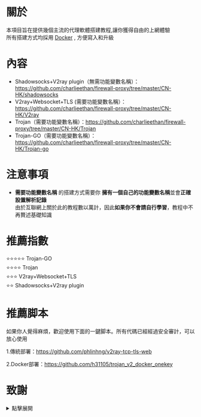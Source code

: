 # 關於
本項目旨在提供幾個主流的代理軟體搭建教程,讓你獲得自由的上網體驗      
所有搭建方式均採用 [Docker](https://hub.docker.com/) , 方便寫入和升級
# 內容
- Shadowsocks+V2ray plugin（無需功能變數名稱）：   
https://github.com/charlieethan/firewall-proxy/tree/master/CN-HK/shadowsocks     
- V2ray+Websocket+TLS (需要功能變數名稱）：   
https://github.com/charlieethan/firewall-proxy/tree/master/CN-HK/V2ray        
- Trojan（需要功能變數名稱）：https://github.com/charlieethan/firewall-proxy/tree/master/CN-HK/Trojan         
- Trojan-GO（需要功能變數名稱）：https://github.com/charlieethan/firewall-proxy/tree/master/CN-HK/Trojan-go     
# 注意事項
- **需要功能變數名稱** 的搭建方式需要你 **擁有一個自己的功能變數名稱**並會**正確設置解析記錄**     
由於互聯網上關於此的教程數以萬計，因此**如果你不會請自行學習**，教程中不再贅述基礎知識
# 推薦指數  
⭐⭐⭐⭐⭐ Trojan-GO       
⭐⭐⭐⭐ Trojan             
⭐⭐⭐ V2ray+Websocket+TLS       
⭐⭐ Shadowsocks+V2ray plugin    
# 推薦脚本		
如果你人覺得麻煩，歡迎使用下面的一鍵脚本。所有代碼已經經過安全審計，可以放心使用		

1.傳統部署：https://github.com/phlinhng/v2ray-tcp-tls-web		

2.Docker部署：https://github.com/h31105/trojan_v2_docker_onekey			
# 致謝      
<details>
<summary>點擊展開 </summary>

- [@teddysun](https://hub.docker.com/u/teddysun)    
- [Shadowsocks-libev](https://github.com/clowwindy/shadowsocks-libev/tree/master)      
- [V2ray(V2fly)](https://github.com/v2fly/v2ray-core)         
- [Trojan](https://github.com/trojan-gfw/trojan)       
- [Trojan-GO](https://github.com/p4gefau1t/trojan-go)              
- [across](https://github.com/teddysun/across)     
- [Trojan-Qt5](https://github.com/Trojan-Qt5/Trojan-Qt5)     
- [v2rayN](https://github.com/2dust/v2rayN)      
- [v2rayNG](https://github.com/2dust/v2rayNG)     
- [shadowsocks-android](https://github.com/shadowsocks/shadowsocks-android)     
- [shadowsocks-windows](https://github.com/shadowsocks/shadowsocks-windows)     
</details>
